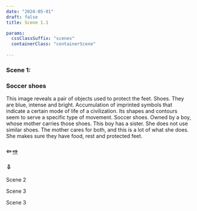 ```yaml
---
date: "2024-05-01"
draft: false
title: Scene 1.1

params:
  cssClassSuffix: "scenes"
  containerClass: "containerScene"
  
---
```


### Scene 1:

<div id="container3D"></div>
<h3>Soccer shoes</h3>
<p class="white">This image reveals a pair of objects used to protect the feet. Shoes. They are blue, intense and bright. Accumulation of imprinted symbols that indicate a certain mode of life of a civilization. Its shapes and contours seem to serve a specific type of movement. Soccer shoes. Owned by a boy, whose mother carries those shoes. This boy has a sister. She does not use similar shoes. The mother cares for both, and this is a lot of what she does. She makes sure they have food, rest and protected feet. </p>
<div class="sceneNav">
  <h3 class="green"><a class="hidden">&#8678;</a> <a href="/scenes/scenes1_2">&#8680;</a></h3>
  <h3>&#8681;</h3>
  <p class="green">Scene 2</p>
  <p class="green">Scene 3</p>
  <p  class="green">Scene 3</p>
</div>

